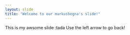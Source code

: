```yaml
---
layout: slide
title: "Welcome to our markushegna's slide!"
---
```

This is my awsome slide :tada
Use the left arrow to go back!
